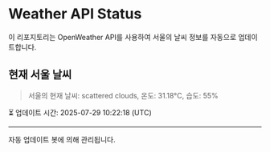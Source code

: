 
# Weather API Status

이 리포지토리는 OpenWeather API를 사용하여 서울의 날씨 정보를 자동으로 업데이트합니다.

## 현재 서울 날씨
> 서울의 현재 날씨: scattered clouds, 온도: 31.18°C, 습도: 55%

⏳ 업데이트 시간: 2025-07-29 10:22:18 (UTC)

---
자동 업데이트 봇에 의해 관리됩니다.
